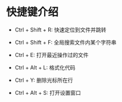 # 快捷键介绍

- Ctrl + Shift + R: 快速定位到文件并跳转

- Ctrl + Shift + F: 全局搜索文件内某个字符串

- Ctrl + E: 打开最近操作过的文件

- Ctrl + Alt + L: 格式化代码

- Ctrl + Y: 删除光标所在行

- Ctrl + Alt + S: 打开设置窗口



